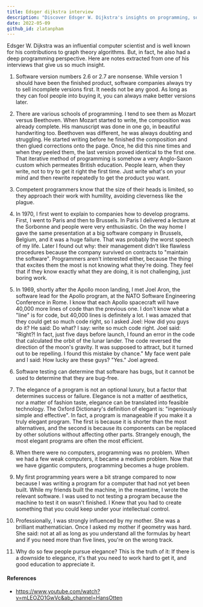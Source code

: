 ```yaml
---
title: Edsger dijkstra interview
description: "Discover Edsger W. Dijkstra's insights on programming, software elegance, testing limits, and the challenges of writing code, revealing why simplicity and hard work lead to successful software development."
date: 2022-05-09
github_id: zlatanpham
---
```


Edsger W. Dijkstra was an influential computer scientist and is well known for his contributions to graph theory algorithms. But, in fact, he also had a deep programming perspective. Here are notes extracted from one of his interviews that give us so much insight.

1. Software version numbers 2.6 or 2.7 are nonsense. While version 1 should have been the finished product, software companies always try to sell incomplete versions first. It needs not be any good. As long as they can fool people into buying it, you can always make better versions later.

2. There are various schools of programming. I tend to see them as Mozart versus Beethoven. When Mozart started to write, the composition was already complete. His manuscript was done in one go, in beautiful handwriting too. Beethoven was different, he was always doubting and struggling. He started writing before he finished the composition and then glued corrections onto the page. Once, he did this nine times and when they peeled them, the last version proved identical to the first one. That iterative method of programming is somehow a very Anglo-Saxon custom which permeates British education. People learn, when they write, not to try to get it right the first time. Just write what's on your mind and then rewrite repeatedly to get the product you want.

3. Competent programmers know that the size of their heads is limited, so they approach their work with humility, avoiding cleverness like the plague.

4. In 1970, I first went to explain to companies how to develop programs. First, I went to Paris and then to Brussels. In Paris I delivered a lecture at the Sorbonne and people were very enthusiastic. On the way home I gave the same presentation at a big software company in Brussels, Belgium, and it was a huge failure. That was probably the worst speech of my life. Later I found out why: their management didn't like flawless procedures because the company survived on contracts to "maintain the software". Programmers aren't interested either, because the thing that excites them the most is not knowing what they're doing. They feel that if they know exactly what they are doing, it is not challenging, just boring work.

5. In 1969, shortly after the Apollo moon landing, I met Joel Aron, the software lead for the Apollo program, at the NATO Software Engineering Conference in Rome. I know that each Apollo spacecraft will have 40,000 more lines of code than the previous one. I don't know what a "line" is for code, but 40,000 lines is definitely a lot. I was amazed that they could get so much code right, so I asked Joel: How did you guys do it? He said: Do what? I say: write so much code right. Joel said: "Right?! In fact, just five days before launch, I found an error in the code that calculated the orbit of the lunar lander. The code reversed the direction of the moon's gravity. It was supposed to attract, but it turned out to be repelling. I found this mistake by chance." My face went pale and I said: How lucky are these guys? "Yes." Joel agreed.

6. Software testing can determine that software has bugs, but it cannot be used to determine that they are bug-free.

7. The elegance of a program is not an optional luxury, but a factor that determines success or failure. Elegance is not a matter of aesthetics, nor a matter of fashion taste, elegance can be translated into feasible technology. The Oxford Dictionary's definition of elegant is: "ingeniously simple and effective". In fact, a program is manageable if you make it a truly elegant program. The first is because it is shorter than the most alternatives, and the second is because its components can be replaced by other solutions without affecting other parts. Strangely enough, the most elegant programs are often the most efficient.

8. When there were no computers, programming was no problem. When we had a few weak computers, it became a medium problem. Now that we have gigantic computers, programming becomes a huge problem.

9. My first programming years were a bit strange compared to now because I was writing a program for a computer that had not yet been built. While my friends built the machine, in the meantime, I wrote the relevant software. I was used to not testing a program because the machine to test it on wasn't finished. I Knew that you had to create something that you could keep under your intellectual control.

10. Professionally, I was strongly influenced by my mother. She was a brilliant mathematician. Once I asked my mother if geometry was hard. She said: not at all as long as you understand all the formulas by heart and if you need more than five lines, you're on the wrong track.

11. Why do so few people pursue elegance? This is the truth of it: If there is a downside to elegance, it's that you need to work hard to get it, and good education to appreciate it.

#### References

- https://www.youtube.com/watch?v=mLEOZO1GwVc&ab_channel=HansOtten

